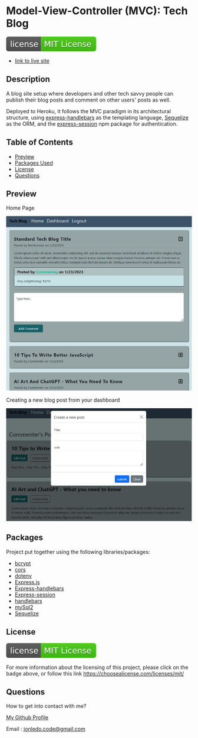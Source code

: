 # Model-View-Controller (MVC): Tech Blog

![license badge](./Assets/license-badge.svg)

- [link to live site](https://tech-blog-crud-app-15634.herokuapp.com/)

## Description

A blog site setup where developers and other tech savvy people can publish their blog posts and comment on other users' posts as well.

Deployed to Heroku, it follows the MVC paradigm in its architectural structure, using [express-handlebars](https://www.npmjs.com/package/express-handlebars) as the templating language, [Sequelize](https://www.npmjs.com/package/sequelize) as the ORM, and the [express-session](https://www.npmjs.com/package/express-session) npm package for authentication.

## Table of Contents

- [Preview](#preview)
- [Packages Used](#packages)
- [License](#license)
- [Questions](#questions)

## Preview

Home Page

![homepage preview](./Assets/tech-blog-preview.JPG)

Creating a new blog post from your dashboard

![posting a new blog preview](./Assets/tech-blog-new-post-preview.JPG)

## Packages

Project put together using the following libraries/packages:

- [bcrypt](https://www.npmjs.com/package/bcrypt)
- [cors](https://www.npmjs.com/package/cors)
- [dotenv](https://www.npmjs.com/package/dotenv)
- [Express.js](https://expressjs.com/)
- [Express-handlebars](https://www.npmjs.com/package/express-handlebars)
- [Express-session](https://www.npmjs.com/package/express-session)
- [handlebars](https://handlebarsjs.com/)
- [mySql2](https://www.npmjs.com/package/mysql2)
- [Sequelize](https://sequelize.org/)

## License

[![license badge](./Assets/license-badge.svg)](https://choosealicense.com/licenses/mit/)

For more information about the licensing of this project, please click on the badge above, or follow this link https://choosealicense.com/licenses/mit/

## Questions

How to get into contact with me?

[My Github Profile](https://github.com/Jon-Ledo)

Email : jonledo.code@gmail.com
